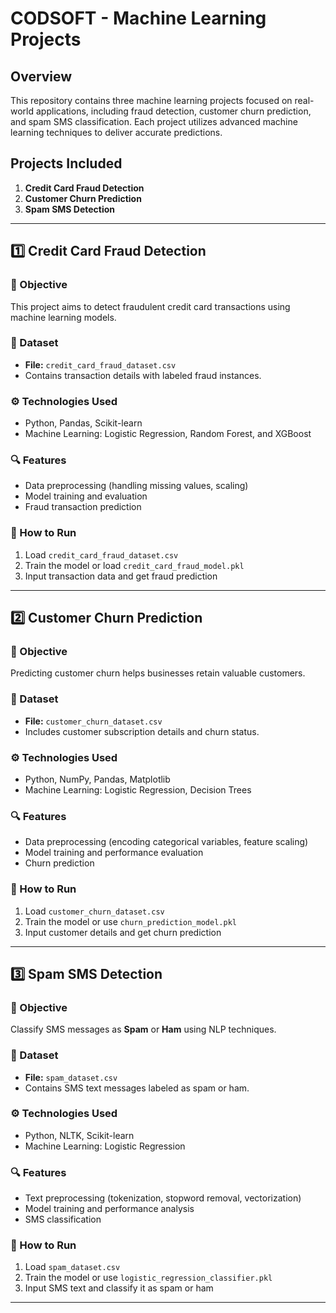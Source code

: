 # CODSOFT - Machine Learning Projects

## Overview
This repository contains three machine learning projects focused on real-world applications, including fraud detection, customer churn prediction, and spam SMS classification. Each project utilizes advanced machine learning techniques to deliver accurate predictions.

## Projects Included
1. **Credit Card Fraud Detection**
2. **Customer Churn Prediction**
3. **Spam SMS Detection**

---

## 1️⃣ Credit Card Fraud Detection  
### 📌 Objective  
This project aims to detect fraudulent credit card transactions using machine learning models.

### 📂 Dataset  
- **File:** `credit_card_fraud_dataset.csv`
- Contains transaction details with labeled fraud instances.

### ⚙️ Technologies Used  
- Python, Pandas, Scikit-learn  
- Machine Learning: Logistic Regression, Random Forest, and XGBoost  

### 🔍 Features  
- Data preprocessing (handling missing values, scaling)  
- Model training and evaluation  
- Fraud transaction prediction  

### 📌 How to Run  
1. Load `credit_card_fraud_dataset.csv`  
2. Train the model or load `credit_card_fraud_model.pkl`  
3. Input transaction data and get fraud prediction  

---

## 2️⃣ Customer Churn Prediction  
### 📌 Objective  
Predicting customer churn helps businesses retain valuable customers.

### 📂 Dataset  
- **File:** `customer_churn_dataset.csv`
- Includes customer subscription details and churn status.

### ⚙️ Technologies Used  
- Python, NumPy, Pandas, Matplotlib  
- Machine Learning: Logistic Regression, Decision Trees  

### 🔍 Features  
- Data preprocessing (encoding categorical variables, feature scaling)  
- Model training and performance evaluation  
- Churn prediction  

### 📌 How to Run  
1. Load `customer_churn_dataset.csv`  
2. Train the model or use `churn_prediction_model.pkl`  
3. Input customer details and get churn prediction  

---

## 3️⃣ Spam SMS Detection  
### 📌 Objective  
Classify SMS messages as **Spam** or **Ham** using NLP techniques.

### 📂 Dataset  
- **File:** `spam_dataset.csv`
- Contains SMS text messages labeled as spam or ham.

### ⚙️ Technologies Used  
- Python, NLTK, Scikit-learn  
- Machine Learning: Logistic Regression  

### 🔍 Features  
- Text preprocessing (tokenization, stopword removal, vectorization)  
- Model training and performance analysis  
- SMS classification  

### 📌 How to Run  
1. Load `spam_dataset.csv`  
2. Train the model or use `logistic_regression_classifier.pkl`  
3. Input SMS text and classify it as spam or ham  

---
